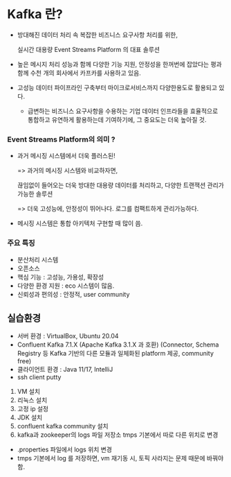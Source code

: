 # Kafka 란?

- 방대해진 데이터 처리 속 복잡한 비즈니스 요구사항 처리를 위한,

  실시간 대용량 Event Streams Platform 의 대표 솔루션
- 높은 메시지 처리 성능과 함께 다양한 기능 지원, 안정성을 한꺼번에 잡았다는 평과 함께 수천 개의 회사에서 카프카를 사용하고 있음.
- 고성능 데이터 파이프라인 구축부터 마이크로서비스까지 다양한용도로 활용되고 있다.
  - 급변하는 비즈니스 요구사항을 수용하는 기업 데이터 인프라들을 효율적으로 통합하고 유연하게 활용하는데 기여하기에, 그 중요도는 더욱 높아질 것.

### Event Streams Platform의 의미 ?
- 과거 메시징 시스템에서 더욱 플러스된!

  => 과거의 메시징 시스템와 비교하자면,

  끊임없이 들어오는 더욱 방대한 대용량 데이터를 처리하고, 다양한 트랜잭션 관리가 가능한 솔루션
  
  => 더욱 고성능에, 안정성이 뛰어나다. 로그를 컴팩트하게 관리가능하다.

- 메시징 시스템은 통합 아키텍처 구현할 때 많이 씀.

### 주요 특징
- 분산처리 시스템
- 오픈소스
- 핵심 기능 : 고성능, 가용성, 확장성
- 다양한 환경 지원 : eco 시스템이 많음.
- 신뢰성과 편의성 : 안정적, user community

## 실습환경
- 서버 환경 : VirtualBox, Ubuntu 20.04
- Confluent Kafka 7.1.X (Apache Kafka 3.1.X 과 호환)
  (Connector, Schema Registry 등 Kafka 기반의 다른 모듈과 일체화된 platform 제공, community free)
- 클라이언트 환경 : Java 11/17, IntelliJ
- ssh client putty

1. VM 설치
2. 리눅스 설치
3. 고정 ip 설정
4. JDK 설치
5. confluent kafka community 설치
6. kafka과 zookeeper의 logs 파일 저장소 tmps 기본에서 따로 다른 위치로 변경
  - .properties 파일에서 logs 위치 변경
  - tmps 기본에서 log 를 저장하면, vm 재기동 시, 토픽 사라지는 문제 때문에 바꿔야 함.


